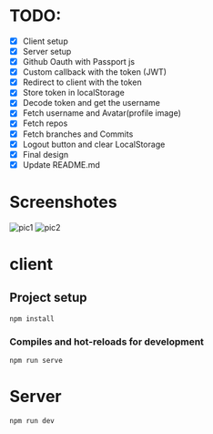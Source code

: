 
# TODO:
* [x] Client setup
* [x] Server setup
* [x] Github Oauth with Passport js
* [x] Custom callback with the token (JWT)
* [x] Redirect to client with the token
* [x] Store token in localStorage
* [x] Decode token and get the username
* [x] Fetch username and Avatar(profile image)
* [x] Fetch repos
* [x] Fetch branches and Commits
* [x] Logout button and clear LocalStorage
* [x] Final design
* [x] Update README.md
# Screenshotes
![pic1](https://user-images.githubusercontent.com/51862788/115943792-83089600-a4a1-11eb-815e-292007a59553.png)
![pic2](https://user-images.githubusercontent.com/51862788/115943813-a0d5fb00-a4a1-11eb-8f40-797fd913749a.png)
# client

## Project setup
```
npm install
```

### Compiles and hot-reloads for development
```
npm run serve
```
# Server
```
npm run dev
```
